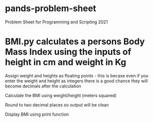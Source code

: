 # pands-problem-sheet
Problem Sheet for Programming and Scripting 2021

# BMI.py calculates a persons Body Mass Index using the inputs of height in cm and weight in Kg
Assign weight and heights as floating points - this is becase even if you enter the weight and height as integers there is a good chance they will become decimals after the calculation

Calculate the BMI using weight/height (meters squared)

Round to two decimal places so output will be clean

Display BMI using print function